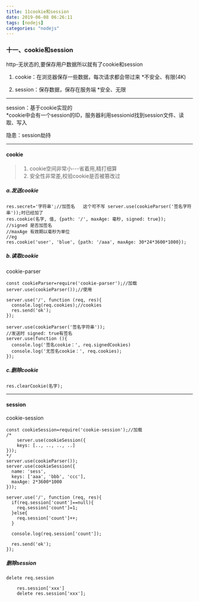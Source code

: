 ```yaml
---
title: 11cookie和session
date: 2019-06-08 06:26:11
tags: [nodejs]
categories: "nodejs"
---
```

### 十一、cookie和session
http-无状态的,要保存用户数据所以就有了cookie和session
1. cookie：在浏览器保存一些数据，每次请求都会带过来
  *不安全、有限(4K)

2. session：保存数据，保存在服务端
  *安全、无限

--- 
session：基于cookie实现的   
  *cookie中会有一个session的ID，服务器利用sessionid找到session文件、读取、写入

  隐患：session劫持   
  
---
#### cookie
> 1. cookie空间非常小---省着用,精打细算
> 2. 安全性非常差,校验cookie是否被篡改过

##### a.发送cookie
```
res.secret='字符串';//加签名   这个可不写 server.use(cookieParser('签名字符串'));时已经加了
res.cookie(名字, 值, {path: '/', maxAge: 毫秒, signed: true});
//signed 是否加签名
//maxAge 有效期以毫秒为单位
//eg 
res.cookie('user', 'blue', {path: '/aaa', maxAge: 30*24*3600*1000});
```
##### b.读取cookie
cookie-parser
```
const cookieParser=require('cookie-parser');//加载
server.use(cookieParser());//使用

server.use('/', function (req, res){
  console.log(req.cookies);//cookies
  res.send('ok');
});
```
```
server.use(cookieParser('签名字符串'));
//发送时 signed: true有签名
server.use(function (){
  console.log('签名cookie：', req.signedCookies)
  console.log('无签名cookie：', req.cookies);
});
```
##### c.删除cookie
```
res.clearCookie(名字);
```
---

####   session
cookie-session
```
const cookieSession=require('cookie-session');//加载
/* 
    server.use(cookieSession({
	keys: [.., .., .., ..]
}));
*/
server.use(cookieParser());
server.use(cookieSession({
  name: 'sess',
  keys: ['aaa', 'bbb', 'ccc'],
  maxAge: 2*3600*1000
}));

server.use('/', function (req, res){
  if(req.session['count']==null){
    req.session['count']=1;
  }else{
    req.session['count']++;
  }

  console.log(req.session['count']);

  res.send('ok');
});

```
##### 删除session
```
delete req.session

	res.session['xxx']
	delete res.session['xxx'];
```
